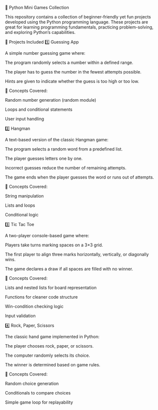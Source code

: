 🎯 Python Mini Games Collection

This repository contains a collection of beginner-friendly yet fun projects developed using the Python programming language.
These projects are great for learning programming fundamentals, practicing problem-solving, and exploring Python’s capabilities.

📌 Projects Included
1️⃣ Guessing App

A simple number guessing game where:

The program randomly selects a number within a defined range.

The player has to guess the number in the fewest attempts possible.

Hints are given to indicate whether the guess is too high or too low.

🔑 Concepts Covered:

Random number generation (random module)

Loops and conditional statements

User input handling

2️⃣ Hangman

A text-based version of the classic Hangman game:

The program selects a random word from a predefined list.

The player guesses letters one by one.

Incorrect guesses reduce the number of remaining attempts.

The game ends when the player guesses the word or runs out of attempts.

🔑 Concepts Covered:

String manipulation

Lists and loops

Conditional logic

3️⃣ Tic Tac Toe

A two-player console-based game where:

Players take turns marking spaces on a 3×3 grid.

The first player to align three marks horizontally, vertically, or diagonally wins.

The game declares a draw if all spaces are filled with no winner.

🔑 Concepts Covered:

Lists and nested lists for board representation

Functions for cleaner code structure

Win-condition checking logic

Input validation

4️⃣ Rock, Paper, Scissors

The classic hand game implemented in Python:

The player chooses rock, paper, or scissors.

The computer randomly selects its choice.

The winner is determined based on game rules.

🔑 Concepts Covered:

Random choice generation

Conditionals to compare choices

Simple game loop for replayability
